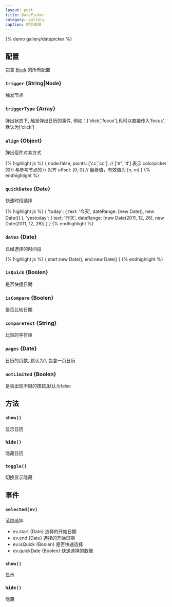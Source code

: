 ```yaml
---
layout: post
title: DatePicker
category: gallery
caption: 时间选择
---
```


{% demo gallery/datepicker %}

## 配置

包含 [Brick](/brix/core/brick) 的所有配置

### `trigger` {String|Node}

触发节点

### `triggerType` {Array}

弹出状态下, 触发弹出日历的事件, 例如：[‘click’,’focus’],也可以直接传入’focus’, 默认为[‘click’]

### `align` {Object}

弹出组件对其方式

{% highlight js %}
 {
 	node:false,
    points: ['cc','cc'], // ['tr', 'tl'] 表示 colorpicker 的 tl 与参考节点的 tr 对齐
    offset: [0, 0]      // 偏移值，有效值为 [n, m]
}
{% endhighlight %}

### `quickDates` {Date}

快速时段选择

{% highlight js %}
{
	'today': {
	    text: '今天',
	    dateRange: [new Date(), new Date()]
	},
	'yestoday': {
	    text: '昨天',
	    dateRange: [new Date(2011, 12, 26), new Date(2011, 12, 26)]
	}
}
{% endhighlight %}

### `dates` {Date}

已经选择的时间段

{% highlight js %}
{
	start:new Date(),
	end:new Date()
}
{% endhighlight %}

### `isQuick` {Boolen}

是否快捷日期

### `isCompare` {Boolen}

是否比较日期

### `compareText` {String}

比较的字符串

### `pages` {Date}

日历的页数, 默认为1, 包含一页日历

### `notLimited` {Boolen}

是否出现不限的按钮,默认为false

## 方法

### `show()`

显示日历

### `hide()`

隐藏日历

### `toggle()`

切换显示隐藏

## 事件

### `selected(ev)`

范围选择

* ev.start {Date} 选择的开始日期
* ev.end {Date} 选择的开始日期
* ev.isQuick {Boolen} 是否快速选择
* ev.quickDate {Boolen} 快速选择的数据

### `show()`

显示

### `hide()`

隐藏
